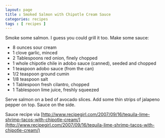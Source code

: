 ```yaml
---
layout: page
title : Smoked Salmon with Chipotle Cream Sauce
categories: recipes
tags : [ recipes ]
---
```


Smoke some salmon. I guess you could grill it too. Make some sauce:

* 8 ounces sour cream
* 1 clove garlic, minced
* 2 Tablespoons red onion, finely chopped
* 1 whole chipotle chile in adobo sauce (canned), seeded and chopped
* 1 teaspoon adobo sauce (from the can)
* 1/2 teaspoon ground cumin
* 1/8 teaspoon salt
* 1 Tablespoon fresh cilantro, chopped
* 1 Tablespoon lime juice, freshly squeezed

Serve salmon on a bed of avocado slices. Add some thin strips of jalapeno pepper on top. Sauce on the side.

Sauce recipe via [http://www.recipegirl.com/2007/09/16/tequila-lime-shrimp-tacos-with-chipotle-cream/](http://www.recipegirl.com/2007/09/16/tequila-lime-shrimp-tacos-with-chipotle-cream/)
